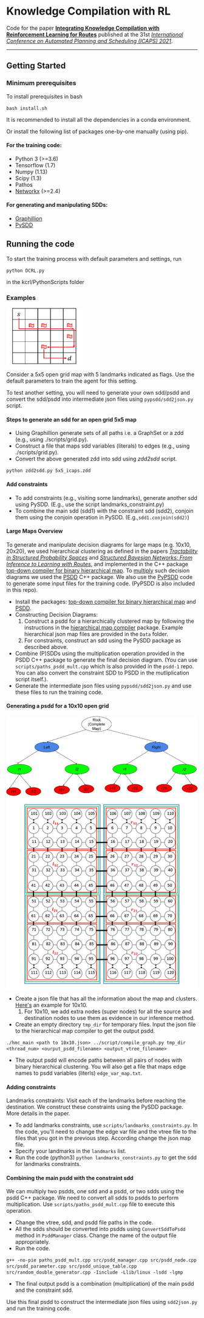 
# Knowledge Compilation with RL

Code for the paper [**Integrating Knowledge Compilation with Reinforcement Learning for Routes**](https://ojs.aaai.org/index.php/ICAPS/article/view/16002/15813) published at the 31st [*International Conference on Automated Planning and Scheduling (ICAPS) 2021*](https://icaps21.icaps-conference.org/home/).

***

## Getting Started

### Minimum prerequisites

To install prerequisites in bash 
```
bash install.sh
```
It is recommended to install all the dependencies in a conda environment.

Or install the following list of packages one-by-one manually (using pip).

#### For the training code:

* Python 3 (>=3.6)
* Tensorflow (1.7)
* Numpy (1.13)
* Scipy (1.3)
* Pathos
* [Networkx](https://networkx.org/) (>=2.4)

#### For generating and manipulating SDDs:

* [Graphillion](https://github.com/takemaru/graphillion) 
* [PySDD](https://github.com/wannesm/PySDD)

## Running the code

To start the training process with default parameters and settings, run
```
python DCRL.py
```
in the kcrl/PythonScripts folder 

### Examples

<!-- ![5x5](./images/5x5.jpg) -->
<img src="./images/5x5.jpg" alt="5x5" width="200" height="150">

Consider a 5x5 open grid map with 5 landmarks indicated as flags. Use the default parameters to train the agent for this setting.

To test another setting, you will need to generate your own sdd/psdd and convert the sdd/psdd into intermediate json files using `pypsdd/sdd2json.py` script.

#### Steps to generate an sdd for an open grid 5x5 map

* Using Graphillion generate sets of all paths i.e. a GraphSet or a zdd (e.g., using ./scripts/grid.py).
* Construct a file that maps sdd variables (literals) to edges (e.g., using ./scripts/grid.py).
* Convert the above generated zdd into sdd using *zdd2sdd* script.
```
python zdd2sdd.py 5x5_icaps.zdd
```
#### Add constraints

* To add constraints (e.g., visiting some landmarks), generate another sdd using PySDD. (E.g., use the script landmarks_constraint.py)
* To combine the main sdd (sdd1) with the constraint sdd (sdd2), conjoin them using the conjoin operation in PySDD. (E.g.,`sdd1.conjoin(sdd2)`)

#### Large Maps Overview

To generate and manipulate decision diagrams for large maps (e.g. 10x10, 20x20), we used hierarchical clustering as defined in the papers [*Tractability in Structured Probability Spaces*](https://proceedings.neurips.cc/paper/2017/file/deb54ffb41e085fd7f69a75b6359c989-Paper.pdf) and [*Structured Bayesian Networks: From Inference to Learning with Routes*](https://ojs.aaai.org//index.php/AAAI/article/view/4796), and implemented in the C++ package [top-down compiler for binary hierarchical map](https://github.com/rlr-smu/hierarchical_map_compiler). To [multiply](https://proceedings.neurips.cc/paper/2016/file/5a7f963e5e0504740c3a6b10bb6d4fa5-Paper.pdf) such decision diagrams we used the [PSDD](https://github.com/rlr-smu/psdd-1) C++ package. We also use the [PyPSDD](https://github.com/art-ai/pypsdd) code to generate some input files for the training code. (PyPSDD is also included in this repo). 

* Install the packages: [top-down compiler for binary hierarchical map](https://github.com/rlr-smu/hierarchical_map_compiler) and [PSDD](https://github.com/rlr-smu/psdd-1).
* Constructing Decision Diagrams:
    1. Construct a psdd for a hierarchically clustered map by following the instructions in the [hierarchical map compiler](https://github.com/hahaXD/hierarchical_map_compiler) package. Example hierarchical json map files are provided in the `Data` folder.
    2. For constraints, construct an sdd using the PySDD package as described above.
* Combine (P)SDDs using the multiplication operation provided in the PSDD C++ package to generate the final decision diagram. (You can use `scripts/paths_psdd_mult.cpp` which is also provided in the `psdd-1` repo. You can also convert the constraint SDD to PSDD in the mutliplication script itself.).
* Generate the intermediate json files using `pypsdd/sdd2json.py` and use these files to run the training code.

#### Generating a psdd for a 10x10 open grid

<img src="./images/hier_clust.jpg" alt="Hierarchical Clustering Tree" width="" height="">

<img src="./images/map_clust.jpg" alt="Hierarchical Clustering Map" width="" height="">

* Create a json file that has all the information about the map and clusters. [Here's](https://github.com/rlr-smu/kcrl-icaps21/blob/main/data/sddFiles/10x10/10x10.json) an example for 10x10.
    1. For 10x10, we add extra nodes (super nodes) for all the source and destination nodes to use them as evidence in our inference method. 
* Create an empty directory `tmp_dir` for temporary files. Input the json file to the hierarchical map compiler to get the output psdd.
```
./hmc_main <path to 10x10.json> ../script/compile_graph.py tmp_dir <thread_num> <ourput_psdd_filename> <output_vtree_filename>
```
* The output psdd will encode paths between all pairs of nodes with binary hierarchical clustering. You will also get a file that maps edge names to psdd variables (literls) `edge_var_map.txt`.

#### Adding constraints

Landmarks constraints: Visit each of the landmarks before reaching the destination. We construct these constraints using the PySDD package. More details in the paper.

* To add landmarks constraints, use `scripts/landmarks_constraints.py`. In the code, you'll need to change the edge var file and the vtree file to the files that you got in the previous step. According change the json map file.
* Specify your landmarks in the `landmarks` list.
* Run the code (python3) `python landmarks_constraints.py` to get the sdd for landmarks constraints.

#### Combining the main psdd with the constraint sdd

We can multiply two psdds, one sdd and a psdd, or two sdds using the psdd C++ package. We need to convert all sdds to psdds to perform multiplication. Use `scripts/paths_psdd_mult.cpp` file to execute this operation.
* Change the vtree, sdd, and psdd file paths in the code.
* All the sdds should be converted into psdds using `ConvertSddToPsdd` method in `PsddManager` class. Change the name of the output file appropriately.
* Run the code.
```
g++ -no-pie paths_psdd_mult.cpp src/psdd_manager.cpp src/psdd_node.cpp src/psdd_parameter.cpp src/psdd_unique_table.cpp src/random_double_generator.cpp -Iinclude -Llib/linux -lsdd -lgmp
```
* The final output psdd is a combination (multiplication) of the main psdd and the constraint sdd.

Use this final psdd to construct the intermediate json files using `sdd2json.py` and run the training code.
